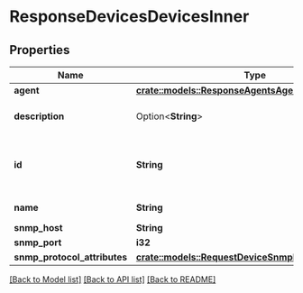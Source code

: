 # ResponseDevicesDevicesInner

## Properties

Name | Type | Description | Notes
------------ | ------------- | ------------- | -------------
**agent** | [**crate::models::ResponseAgentsAgentsInner**](ResponseAgents_agents_inner.md) |  | 
**description** | Option<**String**> | Device's optional description. | [optional]
**id** | **String** | The unique identifier of this managed device. | 
**name** | **String** | Device's name. | 
**snmp_host** | **String** |  | 
**snmp_port** | **i32** |  | 
**snmp_protocol_attributes** | [**crate::models::RequestDeviceSnmpProtocolAttributes**](RequestDevice_snmp_protocol_attributes.md) |  | 

[[Back to Model list]](../README.md#documentation-for-models) [[Back to API list]](../README.md#documentation-for-api-endpoints) [[Back to README]](../README.md)


